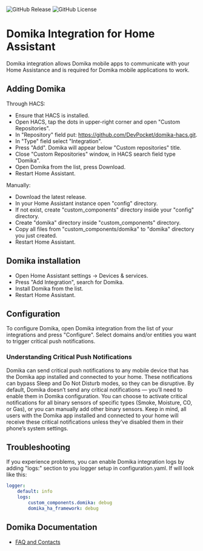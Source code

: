 <!-- prettier-ignore -->
![GitHub Release](https://img.shields.io/github/v/release/devpocket/domika-hacs?style=for-the-badge)
![GitHub License](https://img.shields.io/github/license/devpocket/domika-hacs?style=for-the-badge)

# Domika Integration for Home Assistant

Domika integration allows Domika mobile apps to communicate with your Home Assistance and is required for Domika mobile applications to work.

## Adding Domika

Through HACS:
- Ensure that HACS is installed.
- Open HACS, tap the dots in upper-right corner and open "Custom Repositories".
- In "Repository" field put: https://github.com/DevPocket/domika-hacs.git.
- In "Type" field select "Integration".
- Press "Add". Domika will appear below "Custom repositories" title.
- Close "Custom Repositories" window, in HACS search field type "Domika".
- Open Domika from the list, press Download.
- Restart Home Assistant.

Manually:
- Download the latest release.
- In your Home Assistant instance open "config" directory.
- If not exist, create "custom_components" directory inside your "config" directory.
- Create "domika" directory inside "custom_components" directory.
- Copy all files from "custom_components/domika" to "domika" directory you just created.
- Restart Home Assistant.

## Domika installation
- Open Home Assistant settings -> Devices & services.
- Press "Add Integration", search for Domika.
- Install Domika from the list.
- Restart Home Assistant.

## Configuration
To configure Domika, open Domika integration from the list of your integrations and press "Configure". Select domains and/or entities you want to trigger critical push notifications.   


### Understanding Critical Push Notifications

Domika can send critical push notifications to any mobile device that has the Domika app installed and connected to your home. These notifications can bypass Sleep and Do Not Disturb modes, so they can be disruptive. By default, Domika doesn’t send any critical notifications — you’ll need to enable them in Domika configuration. You can choose to activate critical notifications for all binary sensors of specific types (Smoke, Moisture, CO, or Gas), or you can manually add other binary sensors. Keep in mind, all users with the Domika app installed and connected to your home will receive these critical notifications unless they’ve disabled them in their phone’s system settings.

## Troubleshooting
If you experience problems, you can enable Domika integration logs by adding "logs:" section to you logger setup in configuration.yaml. If will look like this: 

```yaml
logger:
    default: info
    logs:
        custom_components.domika: debug
        domika_ha_framework: debug
```

## Domika Documentation

- [FAQ and Contacts](https://domika.app/help/)



